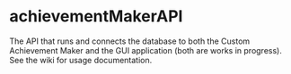 # achievementMakerAPI
The API that runs and connects the database to both the Custom Achievement Maker and the GUI application (both are works in progress). See the wiki for usage documentation. 
